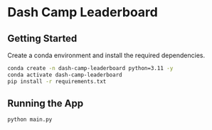 # Dash Camp Leaderboard

## Getting Started

Create a conda environment and install the required dependencies.

```bash
conda create -n dash-camp-leaderboard python=3.11 -y
conda activate dash-camp-leaderboard
pip install -r requirements.txt
```

## Running the App
```
python main.py
```